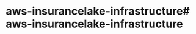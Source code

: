 # aws-insurancelake-infrastructure#   a w s - i n s u r a n c e l a k e - i n f r a s t r u c t u r e  
 